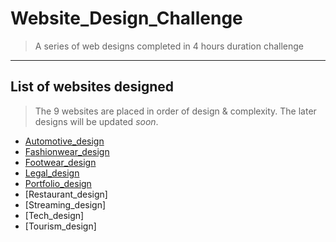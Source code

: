 # Website_Design_Challenge
> A series of web designs completed in 4 hours duration challenge

***
## List of websites designed
> The 9 websites are placed in order of design & complexity. The later designs will be updated _soon_.

- [Automotive_design](https://taurusilver7.github.io/Website_Design_Challenge/Automotive_Design/)
- [Fashionwear_design](https://taurusilver7.github.io/Website_Design_Challenge/Fashionwear_Design/)
- [Footwear_design](https://taurusilver7.github.io/Website_Design_Challenge/footwear_design/)
- [Legal_design](https://taurusilver7.github.io/Website_Design_Challenge/Legal_Advice_Design/)
- [Portfolio_design](https://taurusilver7.github.io/Website_Design_Challenge/Portfolio_Design/)
- [Restaurant_design]
- [Streaming_design]
- [Tech_design]
- [Tourism_design]

